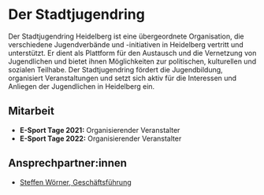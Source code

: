 # Der Stadtjugendring
Der Stadtjugendring Heidelberg ist eine übergeordnete Organisation, die verschiedene Jugendverbände und -initiativen in Heidelberg vertritt und unterstützt. Er dient als Plattform für den Austausch und die Vernetzung von Jugendlichen und bietet ihnen Möglichkeiten zur politischen, kulturellen und sozialen Teilhabe. Der Stadtjugendring fördert die Jugendbildung, organisiert Veranstaltungen und setzt sich aktiv für die Interessen und Anliegen der Jugendlichen in Heidelberg ein.

## Mitarbeit
* **E-Sport Tage 2021:** Organisierender Veranstalter
* **E-Sport Tage 2022:** Organisierender Veranstalter

## Ansprechpartner:innen
* [Steffen Wörner, Geschäftsführung](../personen/steffenwoerner.md)